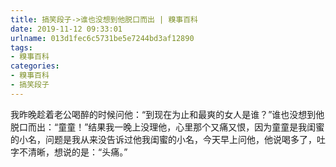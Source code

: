 ```yaml
---
title: 搞笑段子->谁也没想到他脱口而出 | 糗事百科
date: 2019-11-12 09:33:01
urlname: 013d1fec6c5731be5e7244bd3af12890
tags: 
- 糗事百科
categories:
- 糗事百科
- 搞笑段子
---
```

我昨晚趁着老公喝醉的时候问他：“到现在为止和最爽的女人是谁？”谁也没想到他脱口而出：“童童！”结果我一晚上没理他，心里那个又痛又恨，因为童童是我闺蜜的小名，问题是我从来没告诉过他我闺蜜的小名，今天早上问他，他说喝多了，吐字不清晰，想说的是：“头痛。”


